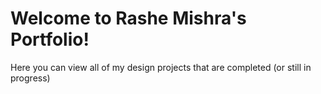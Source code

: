 # Welcome to Rashe Mishra's Portfolio!

Here you can view all of my design projects that are completed (or still in progress)
